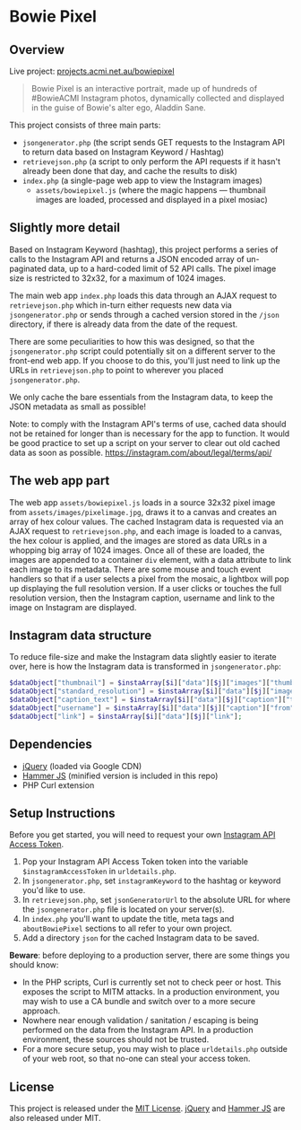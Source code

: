 # Bowie Pixel
## Overview
Live project: [projects.acmi.net.au/bowiepixel](http://projects.acmi.net.au/bowiepixel)
> Bowie Pixel is an interactive portrait, made up of hundreds of #BowieACMI Instagram photos, dynamically collected and displayed in the guise of Bowie's alter ego, Aladdin Sane.

This project consists of three main parts:
-   `jsongenerator.php` (the script sends GET requests to the Instagram API to return data based on Instagram Keyword / Hashtag)
-   `retrievejson.php` (a script to only perform the API requests if it hasn't already been done that day, and cache the results to disk)
-   `index.php` (a single-page web app to view the Instagram images)
    - `assets/bowiepixel.js` (where the magic happens — thumbnail images are loaded, processed and displayed in a pixel mosiac)

## Slightly more detail

Based on Instagram Keyword (hashtag), this project performs a series of calls to the Instagram API and returns a JSON encoded array of un-paginated data, up to a hard-coded limit of 52 API calls. The pixel image size is restricted to 32x32, for a maximum of 1024 images.

The main web app `index.php` loads this data through an AJAX request to `retrievejson.php` which in-turn either requests new data via `jsongenerator.php` or sends through a cached version stored in the `/json` directory, if there is already data from the date of the request.

There are some peculiarities to how this was designed, so that the `jsongenerator.php` script could potentially sit on a different server to the front-end web app. If you choose to do this, you'll just need to link up the URLs in `retrievejson.php` to point to wherever you placed `jsongenerator.php`.

We only cache the bare essentials from the Instagram data, to keep the JSON metadata as small as possible!

Note: to comply with the Instagram API's terms of use, cached data should not be retained for longer than is necessary for the app to function. It would be good practice to set up a script on your server to clear out old cached data as soon as possible.
https://instagram.com/about/legal/terms/api/

## The web app part
The web app `assets/bowiepixel.js` loads in a source 32x32 pixel image from `assets/images/pixelimage.jpg`, draws it to a canvas and creates an array of hex colour values. The cached Instagram data is requested via an AJAX request to `retrievejson.php`, and each image is loaded to a canvas, the hex colour is applied, and the images are stored as data URLs in a whopping big array of 1024 images. Once all of these are loaded, the images are appended to a container `div` element, with a data attribute to link each image to its metadata. There are some mouse and touch event handlers so that if a user selects a pixel from the mosaic, a lightbox will pop up displaying the full resolution version. If a user clicks or touches the full resolution version, then the Instagram caption, username and link to the image on Instagram are displayed.

## Instagram data structure

To reduce file-size and make the Instagram data slightly easier to iterate over, here is how the Instagram data is transformed in `jsongenerator.php`:
``` php
$dataObject["thumbnail"] = $instaArray[$i]["data"][$j]["images"]["thumbnail"]["url"];
$dataObject["standard_resolution"] = $instaArray[$i]["data"][$j]["images"]["standard_resolution"]["url"];
$dataObject["caption_text"] = $instaArray[$i]["data"][$j]["caption"]["text"];
$dataObject["username"] = $instaArray[$i]["data"][$j]["caption"]["from"]["username"];
$dataObject["link"] = $instaArray[$i]["data"][$j]["link"];
```
## Dependencies

-   [jQuery](https://jquery.com/) (loaded via Google CDN)
-   [Hammer JS](http://hammerjs.github.io/) (minified version is included in this repo)
-   PHP Curl extension

## Setup Instructions

Before you get started, you will need to request your own [Instagram API Access Token](https://instagram.com/developer/authentication/). 

1.  Pop your Instagram API Access Token token into the variable `$instagramAccessToken` in `urldetails.php`.
2.  In `jsongenerator.php`, set `instagramKeyword` to the hashtag or keyword you'd like to use.
3.	In `retrievejson.php`, set `jsonGeneratorUrl` to the absolute URL for where the `jsongenerator.php` file is located on your server(s).
4.  In `index.php` you'll want to update the title, meta tags and `aboutBowiePixel` sections to all refer to your own project.
5.	Add a directory `json` for the cached Instagram data to be saved.

**Beware**: before deploying to a production server, there are some things you should know:
-   In the PHP scripts, Curl is currently set not to check peer or host. This exposes the script to MITM attacks. In a production environment, you may wish to use a CA bundle and switch over to a more secure approach.
-   Nowhere near enough validation / sanitation / escaping is being performed on the data from the Instagram API. In a production environment, these sources should not be trusted.
-   For a more secure setup, you may wish to place `urldetails.php` outside of your web root, so that no-one can steal your access token.

## License
This project is released under the [MIT License](https://tldrlegal.com/license/mit-license).
[jQuery](https://jquery.com/) and [Hammer JS](http://hammerjs.github.io/) are also released under  MIT.
